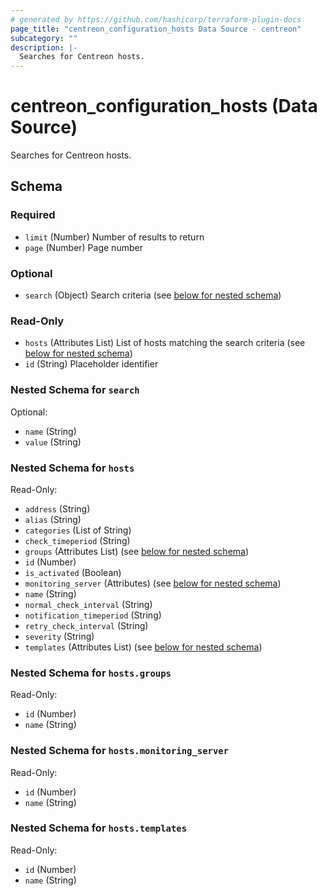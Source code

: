 ```yaml
---
# generated by https://github.com/hashicorp/terraform-plugin-docs
page_title: "centreon_configuration_hosts Data Source - centreon"
subcategory: ""
description: |-
  Searches for Centreon hosts.
---
```


# centreon_configuration_hosts (Data Source)

Searches for Centreon hosts.



<!-- schema generated by tfplugindocs -->
## Schema

### Required

- `limit` (Number) Number of results to return
- `page` (Number) Page number

### Optional

- `search` (Object) Search criteria (see [below for nested schema](#nestedatt--search))

### Read-Only

- `hosts` (Attributes List) List of hosts matching the search criteria (see [below for nested schema](#nestedatt--hosts))
- `id` (String) Placeholder identifier

<a id="nestedatt--search"></a>
### Nested Schema for `search`

Optional:

- `name` (String)
- `value` (String)


<a id="nestedatt--hosts"></a>
### Nested Schema for `hosts`

Read-Only:

- `address` (String)
- `alias` (String)
- `categories` (List of String)
- `check_timeperiod` (String)
- `groups` (Attributes List) (see [below for nested schema](#nestedatt--hosts--groups))
- `id` (Number)
- `is_activated` (Boolean)
- `monitoring_server` (Attributes) (see [below for nested schema](#nestedatt--hosts--monitoring_server))
- `name` (String)
- `normal_check_interval` (String)
- `notification_timeperiod` (String)
- `retry_check_interval` (String)
- `severity` (String)
- `templates` (Attributes List) (see [below for nested schema](#nestedatt--hosts--templates))

<a id="nestedatt--hosts--groups"></a>
### Nested Schema for `hosts.groups`

Read-Only:

- `id` (Number)
- `name` (String)


<a id="nestedatt--hosts--monitoring_server"></a>
### Nested Schema for `hosts.monitoring_server`

Read-Only:

- `id` (Number)
- `name` (String)


<a id="nestedatt--hosts--templates"></a>
### Nested Schema for `hosts.templates`

Read-Only:

- `id` (Number)
- `name` (String)
